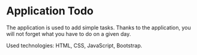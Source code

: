 # Application Todo

The application is used to add simple tasks. Thanks to the application, you will not forget what you have to do on a given day.

Used technologies: HTML, CSS, JavaScript, Bootstrap.
